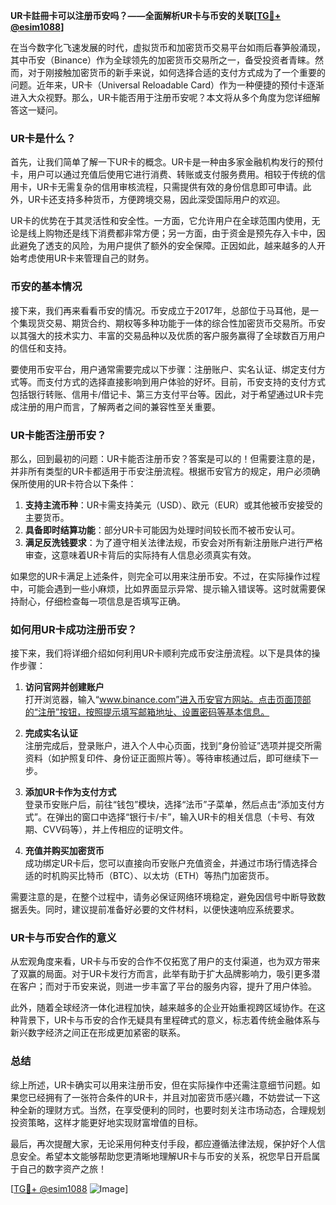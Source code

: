 **UR卡註冊卡可以注册币安吗？——全面解析UR卡与币安的关联[[TG💪+ @esim1088](https://t.me/s/esim1088)]**

在当今数字化飞速发展的时代，虚拟货币和加密货币交易平台如雨后春笋般涌现，其中币安（Binance）作为全球领先的加密货币交易所之一，备受投资者青睐。然而，对于刚接触加密货币的新手来说，如何选择合适的支付方式成为了一个重要的问题。近年来，UR卡（Universal Reloadable Card）作为一种便捷的预付卡逐渐进入大众视野。那么，UR卡能否用于注册币安呢？本文将从多个角度为您详细解答这一疑问。

### UR卡是什么？

首先，让我们简单了解一下UR卡的概念。UR卡是一种由多家金融机构发行的预付卡，用户可以通过充值后使用它进行消费、转账或支付服务费用。相较于传统的信用卡，UR卡无需复杂的信用审核流程，只需提供有效的身份信息即可申请。此外，UR卡还支持多种货币，方便跨境交易，因此深受国际用户的欢迎。

UR卡的优势在于其灵活性和安全性。一方面，它允许用户在全球范围内使用，无论是线上购物还是线下消费都非常方便；另一方面，由于资金是预先存入卡中，因此避免了透支的风险，为用户提供了额外的安全保障。正因如此，越来越多的人开始考虑使用UR卡来管理自己的财务。

### 币安的基本情况

接下来，我们再来看看币安的情况。币安成立于2017年，总部位于马耳他，是一个集现货交易、期货合约、期权等多种功能于一体的综合性加密货币交易所。币安以其强大的技术实力、丰富的交易品种以及优质的客户服务赢得了全球数百万用户的信任和支持。

要使用币安平台，用户通常需要完成以下步骤：注册账户、实名认证、绑定支付方式等。而支付方式的选择直接影响到用户体验的好坏。目前，币安支持的支付方式包括银行转账、信用卡/借记卡、第三方支付平台等。因此，对于希望通过UR卡完成注册的用户而言，了解两者之间的兼容性至关重要。

### UR卡能否注册币安？

那么，回到最初的问题：UR卡能否注册币安？答案是可以的！但需要注意的是，并非所有类型的UR卡都适用于币安注册流程。根据币安官方的规定，用户必须确保所使用的UR卡符合以下条件：

1. **支持主流币种**：UR卡需支持美元（USD）、欧元（EUR）或其他被币安接受的主要货币。
2. **具备即时结算功能**：部分UR卡可能因为处理时间较长而不被币安认可。
3. **满足反洗钱要求**：为了遵守相关法律法规，币安会对所有新注册账户进行严格审查，这意味着UR卡背后的实际持有人信息必须真实有效。

如果您的UR卡满足上述条件，则完全可以用来注册币安。不过，在实际操作过程中，可能会遇到一些小麻烦，比如界面显示异常、提示输入错误等。这时就需要保持耐心，仔细检查每一项信息是否填写正确。

### 如何用UR卡成功注册币安？

接下来，我们将详细介绍如何利用UR卡顺利完成币安注册流程。以下是具体的操作步骤：

1. **访问官网并创建账户**  
   打开浏览器，输入“www.binance.com”进入币安官方网站。点击页面顶部的“注册”按钮，按照提示填写邮箱地址、设置密码等基本信息。

2. **完成实名认证**  
   注册完成后，登录账户，进入个人中心页面，找到“身份验证”选项并提交所需资料（如护照复印件、身份证正面照片等）。等待审核通过后，即可继续下一步。

3. **添加UR卡作为支付方式**  
   登录币安账户后，前往“钱包”模块，选择“法币”子菜单，然后点击“添加支付方式”。在弹出的窗口中选择“银行卡/卡”，输入UR卡的相关信息（卡号、有效期、CVV码等），并上传相应的证明文件。

4. **充值并购买加密货币**  
   成功绑定UR卡后，您可以直接向币安账户充值资金，并通过市场行情选择合适的时机购买比特币（BTC）、以太坊（ETH）等热门加密货币。

需要注意的是，在整个过程中，请务必保证网络环境稳定，避免因信号中断导致数据丢失。同时，建议提前准备好必要的文件材料，以便快速响应系统要求。

### UR卡与币安合作的意义

从宏观角度来看，UR卡与币安的合作不仅拓宽了用户的支付渠道，也为双方带来了双赢的局面。对于UR卡发行方而言，此举有助于扩大品牌影响力，吸引更多潜在客户；而对于币安来说，则进一步丰富了平台的服务内容，提升了用户体验。

此外，随着全球经济一体化进程加快，越来越多的企业开始重视跨区域协作。在这种背景下，UR卡与币安的合作无疑具有里程碑式的意义，标志着传统金融体系与新兴数字经济之间正在形成更加紧密的联系。

### 总结

综上所述，UR卡确实可以用来注册币安，但在实际操作中还需注意细节问题。如果您已经拥有了一张符合条件的UR卡，并且对加密货币感兴趣，不妨尝试一下这种全新的理财方式。当然，在享受便利的同时，也要时刻关注市场动态，合理规划投资策略，这样才能更好地实现财富增值的目标。

最后，再次提醒大家，无论采用何种支付手段，都应遵循法律法规，保护好个人信息安全。希望本文能够帮助您更清晰地理解UR卡与币安的关系，祝您早日开启属于自己的数字资产之旅！

[[TG💪+ @esim1088](https://t.me/s/esim1088) ![Image](https://i.postimg.cc/4NQfJmqS/Snipaste-2025-05-13-00-14-12.png)]